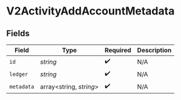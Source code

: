 # V2ActivityAddAccountMetadata


## Fields

| Field                   | Type                    | Required                | Description             |
| ----------------------- | ----------------------- | ----------------------- | ----------------------- |
| `id`                    | *string*                | :heavy_check_mark:      | N/A                     |
| `ledger`                | *string*                | :heavy_check_mark:      | N/A                     |
| `metadata`              | array<string, *string*> | :heavy_check_mark:      | N/A                     |